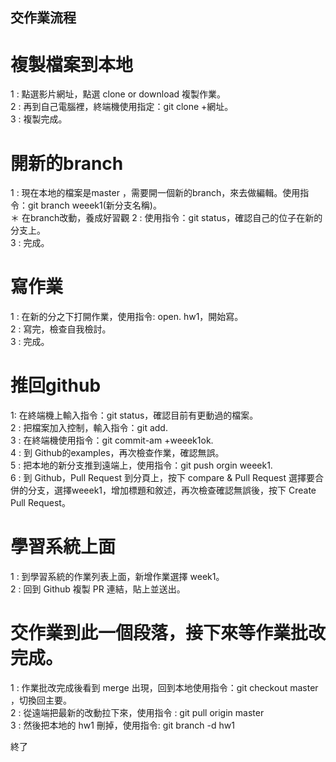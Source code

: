## 交作業流程

# 複製檔案到本地

 1 : 點選影片網址，點選 clone or download 複製作業。  
 2 : 再到自己電腦裡，終端機使用指定：git clone +網址。  
 3 : 複製完成。

# 開新的branch

 1 : 現在本地的檔案是master ，需要開一個新的branch，來去做編輯。使用指令：git branch weeek1(新分支名稱)。  
＊ 在branch改動，養成好習觀
 2 : 使用指令：git status，確認自己的位子在新的分支上。  
 3 : 完成。

# 寫作業

1 : 在新的分之下打開作業，使用指令: open. hw1，開始寫。  
2 : 寫完，檢查自我檢討。  
3 : 完成。

# 推回github

 1: 在終端機上輸入指令：git status，確認目前有更動過的檔案。  
  2 : 把檔案加入控制，輸入指令：git add.   
  3 : 在終端機使用指令：git commit-am +weeek1ok.  
 4 : 到 Github的examples，再次檢查作業，確認無誤。    
 5 : 把本地的新分支推到遠端上，使用指令：git push orgin weeek1.  
 6 : 到 Github，Pull Request 到分頁上，按下 compare & Pull   Request 選擇要合併的分支，選擇weeek1，增加標題和敘述，再次檢查確認無誤後，按下 Create Pull Request。

# 學習系統上面

 1 : 到學習系統的作業列表上面，新增作業選擇 week1。  
 2 : 回到 Github 複製 PR 連結，貼上並送出。

# 交作業到此一個段落，接下來等作業批改完成。
 
 1 : 作業批改完成後看到 merge 出現，回到本地使用指令：git checkout master ，切換回主要。  
 2 : 從遠端把最新的改動拉下來，使用指令 : git pull origin master  
 3 : 然後把本地的 hw1 刪掉，使用指令: git branch -d hw1  

終了